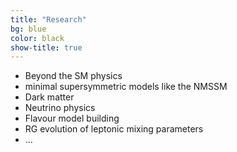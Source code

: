 ```yaml
---
title: "Research"
bg: blue
color: black
show-title: true
---
```


- Beyond the SM physics
- minimal supersymmetric models like the NMSSM 
- Dark matter
- Neutrino physics
- Flavour model building
- RG evolution of leptonic mixing parameters
- ...
